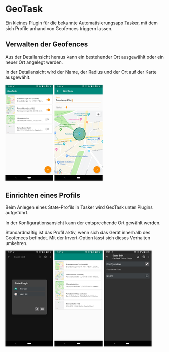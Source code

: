 # GeoTask

Ein kleines Plugin für die bekannte Automatisierungsapp [Tasker](https://tasker.joaoapps.com/), mit dem sich Profile anhand von Geofences triggern lassen.

## Verwalten der Geofences

Aus der Detailansicht heraus kann ein bestehender Ort ausgewählt oder ein neuer Ort angelegt werden.

In der Detailansicht wird der Name, der Radius und der Ort auf der Karte ausgewählt.

<img src="Screenshots/screenshot1.png" width="30%">   <img src="Screenshots/screenshot2.png" width="30%">

## Einrichten eines Profils

Beim Anlegen eines State-Profils in Tasker wird GeoTask unter Plugins aufgeführt.

In der Konfigurationsansicht kann der entsprechende Ort gewählt werden.

Standardmäßig ist das Profil aktiv, wenn sich das Gerät innerhalb des Geofences befindet. Mit der Invert-Option lässt sich dieses Verhalten umkehren.

<img src="Screenshots/screenshot3.png" width="30%">   <img src="Screenshots/screenshot4.png" width="30%">   <img src="Screenshots/screenshot5.png" width="30%">
